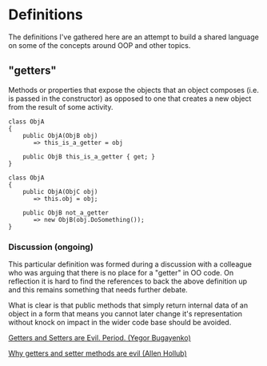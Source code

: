 # Definitions

The definitions I've gathered here are an attempt to build a shared language on some of the concepts around OOP and other topics.

## "getters"
Methods or properties that expose the objects that an object composes (i.e. is passed in the constructor) as opposed to one that creates a new object from the result of some activity. 

    class ObjA
    {
        public ObjA(ObjB obj)
           => this_is_a_getter = obj
           
        public ObjB this_is_a_getter { get; }
    }
    
    class ObjA
    {
        public ObjA(ObjC obj)
           => this.obj = obj;
           
        public ObjB not_a_getter
           => new ObjB(obj.DoSomething());
    }
    
### Discussion (ongoing)
This particular definition was formed during a discussion with a colleague who was arguing that there is no place for a "getter" in OO code. On reflection it is hard to find the references to back the above definition up and this remains something that needs further debate.

What is clear is that public methods that simply return internal data of an object in a form that means you cannot later change it's representation without knock on impact in the wider code base should be avoided.  

[Getters and Setters are Evil. Period. (Yegor Bugayenko)](http://www.yegor256.com/2014/09/16/getters-and-setters-are-evil.html)

[Why getters and setter methods are evil (Allen Hollub)](https://www.javaworld.com/article/2073723/core-java/why-getter-and-setter-methods-are-evil.html)
